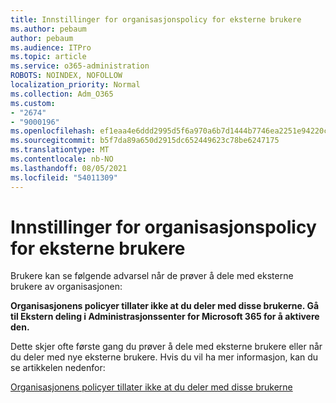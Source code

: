 ```yaml
---
title: Innstillinger for organisasjonspolicy for eksterne brukere
ms.author: pebaum
author: pebaum
ms.audience: ITPro
ms.topic: article
ms.service: o365-administration
ROBOTS: NOINDEX, NOFOLLOW
localization_priority: Normal
ms.collection: Adm_O365
ms.custom:
- "2674"
- "9000196"
ms.openlocfilehash: ef1eaa4e6ddd2995d5f6a970a6b7d1444b7746ea2251e94220c857b10da41d0d
ms.sourcegitcommit: b5f7da89a650d2915dc652449623c78be6247175
ms.translationtype: MT
ms.contentlocale: nb-NO
ms.lasthandoff: 08/05/2021
ms.locfileid: "54011309"
---
```

# <a name="organization-policy-settings-for-external-users"></a>Innstillinger for organisasjonspolicy for eksterne brukere

Brukere kan se følgende advarsel når de prøver å dele med eksterne brukere av organisasjonen: 

   **Organisasjonens policyer tillater ikke at du deler med disse brukerne. Gå til Ekstern deling i Administrasjonssenter for Microsoft 365 for å aktivere den.** 

Dette skjer ofte første gang du prøver å dele med eksterne brukere eller når du deler med nye eksterne brukere. Hvis du vil ha mer informasjon, kan du se artikkelen nedenfor:

[Organisasjonens policyer tillater ikke at du deler med disse brukerne](https://docs.microsoft.com/sharepoint/support/administration/organization-policies-do-not-allow-you-to-share-with-users-error)






